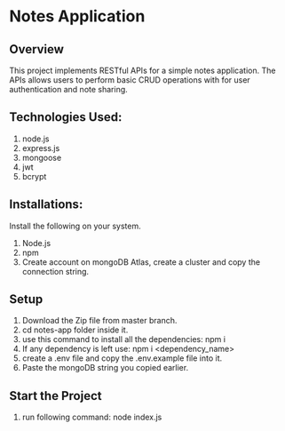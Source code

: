 # Notes Application

## Overview

This project implements RESTful APIs for a simple notes application. The APIs allows users to perform basic CRUD operations with for user authentication and note sharing.

## Technologies Used:

1. node.js
2. express.js
3. mongoose
4. jwt
5. bcrypt

## Installations:

Install the following on your system.

1. Node.js
2. npm
3. Create account on mongoDB Atlas, create a cluster and copy the connection string.

## Setup

1. Download the Zip file from master branch.
2. cd notes-app folder inside it.
3. use this command to install all the dependencies: npm i
4. If any dependency is left use: npm i <dependency_name>
5. create a .env file and copy the .env.example file into it.
6. Paste the mongoDB string you copied earlier.

## Start the Project

1. run following command:
   node index.js
